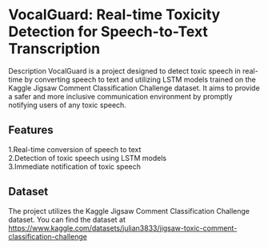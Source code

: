 
# VocalGuard: Real-time Toxicity Detection for Speech-to-Text Transcription
Description
VocalGuard is a project designed to detect toxic speech in real-time by converting speech to text and utilizing LSTM models trained on the Kaggle Jigsaw Comment Classification Challenge dataset. It aims to provide a safer and more inclusive communication environment by promptly notifying users of any toxic speech.

## Features
1.Real-time conversion of speech to text<br />
2.Detection of toxic speech using LSTM models<br />
3.Immediate notification of toxic speech<br />

## Dataset
The project utilizes the Kaggle Jigsaw Comment Classification Challenge dataset. You can find the dataset at https://www.kaggle.com/datasets/julian3833/jigsaw-toxic-comment-classification-challenge

